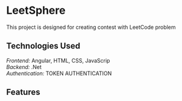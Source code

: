 # LeetSphere 
This project is designed for creating contest with LeetCode problem


## Technologies Used
*Frontend:* Angular, HTML, CSS, JavaScrip <br>
*Backend:* .Net<br>
*Authentication:* TOKEN AUTHENTICATION

## Features
